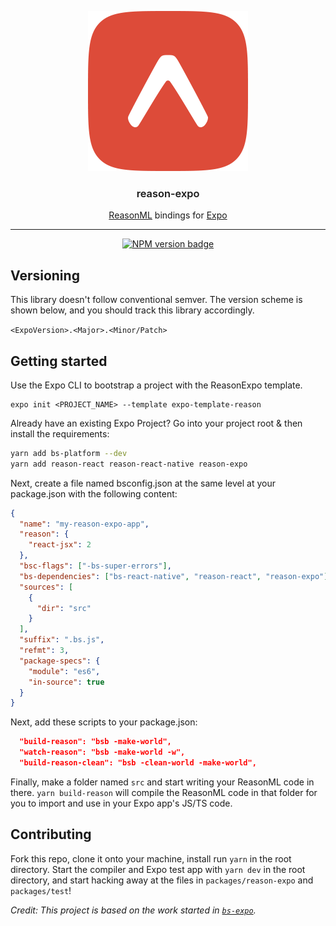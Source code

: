 <p align="center">
  <img alt="Reason Expo Logo" src="./reason-expo.png" width="256">
</p>

<h3 align="center" style="font-weight:600">
  reason-expo
</h3>

<p align="center">
  <a href="https://reasonml.github.io/">ReasonML</a> bindings for <a href="https://expo.io">Expo</a>
</p>

---

<div align="center">

[![NPM version badge](https://img.shields.io/npm/v/reason-expo.svg)](https://www.npmjs.com/package/reason-expo)

</div>

## Versioning

This library doesn't follow conventional semver. The version scheme is shown below, and you should track this library accordingly.

`<ExpoVersion>.<Major>.<Minor/Patch>`

## Getting started

Use the Expo CLI to bootstrap a project with the ReasonExpo template.

```
expo init <PROJECT_NAME> --template expo-template-reason
```

Already have an existing Expo Project? Go into your project root & then install the requirements:

```bash
yarn add bs-platform --dev
yarn add reason-react reason-react-native reason-expo
```

Next, create a file named bsconfig.json at the same level at your package.json with the following content:

```json
{
  "name": "my-reason-expo-app",
  "reason": {
    "react-jsx": 2
  },
  "bsc-flags": ["-bs-super-errors"],
  "bs-dependencies": ["bs-react-native", "reason-react", "reason-expo"],
  "sources": [
    {
      "dir": "src"
    }
  ],
  "suffix": ".bs.js",
  "refmt": 3,
  "package-specs": {
    "module": "es6",
    "in-source": true
  }
}
```

Next, add these scripts to your package.json:

```json
  "build-reason": "bsb -make-world",
  "watch-reason": "bsb -make-world -w",
  "build-reason-clean": "bsb -clean-world -make-world",
```

Finally, make a folder named `src` and start writing your ReasonML code in there. `yarn build-reason` will compile the ReasonML code in that folder for you to import and use in your Expo app's JS/TS code.

## Contributing

Fork this repo, clone it onto your machine, install run `yarn` in the root directory. Start the compiler and Expo test app with `yarn dev` in the root directory, and start hacking away at the files in `packages/reason-expo` and `packages/test`!

_Credit: This project is based on the work started in [`bs-expo`](https://github.com/fxfactorial/bs-expo/)._
